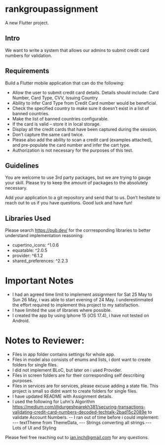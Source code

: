 # rankgroupassignment

A new Flutter project.

## Intro

We want to write a system that allows our admins to submit credit card numbers for validation.

## Requirements 

Build a Flutter mobile application that can do the following:
- Allow the user to submit credit card details. Details should include: Card Number, Card Type, CVV, Issuing Country
- Ability to infer Card Type from Credit Card number would be beneficial.
- Check the specified country to make sure it doesn’t exist in a list of banned countries.
- Make the list of banned countries configurable.
- If the card is valid – store it in local storage.
- Display all the credit cards that have been captured during the session.
- Don’t capture the same card twice.
- Please also add the ability to scan a credit card (examples attached), and pre-populate the card number and infer the cart type.
- Authorization is not necessary for the purposes of this test.

## Guidelines

You are welcome to use 3rd party packages, but we are trying to gauge your skill. Please try to keep the amount of packages to the absolutely necessary.

Add your application to a git repository and send that to us. Don’t hesitate to reach out to us if you have questions. Good luck and have fun!

## Libraries Used

Please search https://pub.dev/ for the corrresponding libraries to better understand implementation reasoning:
- cupertino_icons: ^1.0.6
- equatable: ^2.0.5
- provider: ^6.1.2
- shared_preferences: ^2.2.3

# Important Notes
- I had an agreed time limit to implement assignment for Sat 25 May to Sun 26 May, i was able to start evening of 24 May. I underestinmated the effort required to implement this project to my satisfaction. 
- I have limited the use of libraries where possible. 
- I created the app by using Iphone 15 (iOS 17.4), i have not tested on Android.

# Notes to Reviewer: 
- Files in app folder contains settings for whole app. 
- Files in model also consists of enums and lists, i dont want to create folders for single files. 
- I did not implement BLoC, but later on i used Provider. 
- Files in screen folders are for their corresponding self describing purposes. 
- Files in services are for services, please excuse adding a state file. This project is small so didnt want to create folders for single files. 
- I have updated README with Assignment details.
- I used the following for Luhn's Algorithm https://medium.com/@durgeshparekh381/securing-transactions-validating-credit-card-numbers-decoded-techtalk-2bad15c2089e to validate Account Numbers. 
-- I ran out of time before i could implement: 
--- textTheme from ThemeData, 
--- Strings converting all strings
--- Lots of UI and Styling 

Please feel free reaching out to ian.inch@gmail.com for any questions. 